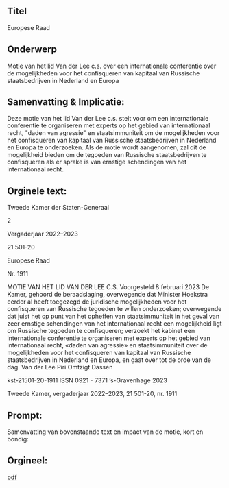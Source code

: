 ## Titel
Europese Raad
## Onderwerp
Motie van het lid Van der Lee c.s. over een internationale conferentie over de mogelijkheden voor het confisqueren van kapitaal van Russische staatsbedrijven in Nederland en Europa
## Samenvatting & Implicatie:

Deze motie van het lid Van der Lee c.s. stelt voor om een internationale conferentie te organiseren met experts op het gebied van internationaal recht, "daden van agressie" en staatsimmuniteit om de mogelijkheden voor het confisqueren van kapitaal van Russische staatsbedrijven in Nederland en Europa te onderzoeken. Als de motie wordt aangenomen, zal dit de mogelijkheid bieden om de tegoeden van Russische staatsbedrijven te confisqueren als er sprake is van ernstige schendingen van het internationaal recht.
## Orginele text:


Tweede Kamer der Staten-Generaal

2

Vergaderjaar 2022–2023

21 501-20

Europese Raad

Nr. 1911

MOTIE VAN HET LID VAN DER LEE C.S.
Voorgesteld 8 februari 2023
De Kamer,
gehoord de beraadslaging,
overwegende dat Minister Hoekstra eerder al heeft toegezegd de
juridische mogelijkheden voor het confisqueren van Russische tegoeden
te willen onderzoeken;
overwegende dat juist het op punt van het opheffen van staatsimmuniteit
in het geval van zeer ernstige schendingen van het internationaal recht
een mogelijkheid ligt om Russische tegoeden te confisqueren;
verzoekt het kabinet een internationale conferentie te organiseren met
experts op het gebied van internationaal recht, «daden van agressie» en
staatsimmuniteit over de mogelijkheden voor het confisqueren van
kapitaal van Russische staatsbedrijven in Nederland en Europa,
en gaat over tot de orde van de dag.
Van der Lee
Piri
Omtzigt
Dassen

kst-21501-20-1911
ISSN 0921 - 7371
’s-Gravenhage 2023

Tweede Kamer, vergaderjaar 2022–2023, 21 501-20, nr. 1911


## Prompt:
Samenvatting van bovenstaande text en impact van de motie, kort en bondig:

## Orgineel:
[pdf](https://gegevensmagazijn.tweedekamer.nl/OData/v4/2.0/Document(e95acc37-eeca-44e8-aa29-09cb255ef385)/resource)
